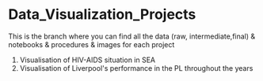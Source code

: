 # Data_Visualization_Projects

This is the branch where you can find all the data (raw, intermediate,final) & notebooks & procedures & images for each project

1) Visualisation of HIV-AIDS situation in SEA
2) Visualisation of Liverpool's performance in the PL throughout the years
